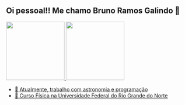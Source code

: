 ## Oi pessoal!! Me chamo Bruno Ramos Galindo 👋

<div>
  <a href="https://github.com/Elbruno237">
  <img height="160em" src="https://github-readme-stats.vercel.app/api?username=Elbruno237&show_icons=true&theme=tokyonight&include_all_commits=true&count_private=true"/>
  <img height="160em" src="https://github-readme-stats.vercel.app/api/top-langs/?username=Elbruno237&layout=compact&langs_count=6&theme=tokyonight"/>
</div>

- 🔭 Atualmente, trabalho com astronomia e programação
- 🌱 Curso Física na Universidade Federal do Rio Grande do Norte

